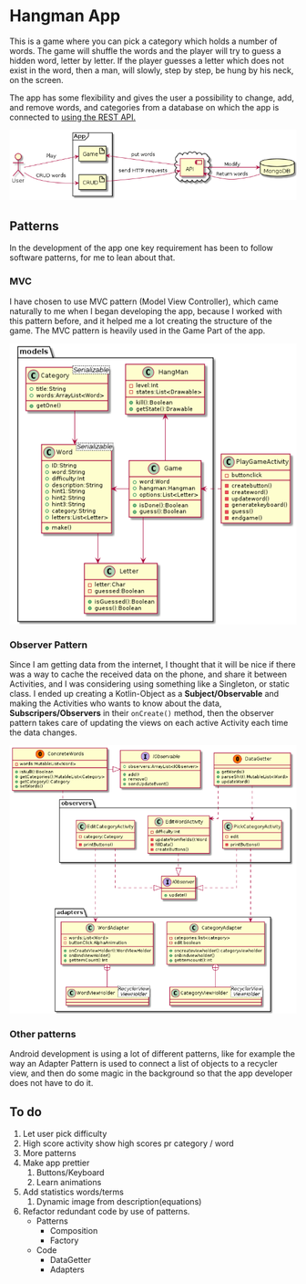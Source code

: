 # Hangman App

This is a game where you can pick a category which holds a number of words. The game will shuffle the words and the player will try to guess a hidden word, letter by letter. If the player guesses a letter which does not exist in the word, then a man, will slowly, step by step, be hung by his neck, on the screen.

The app has some flexibility and gives the user a possibility to change, add, and remove words, and categories from a database on which the app is connected to
[using the REST API.](https://github.com/DAT4/android-galgeleg-rest-api)

![Diagram of the interaction between different components in the system, the app is using.](UML/domain.png)

## Patterns
In the development of the app one key requirement has been to follow software patterns, for me to lean about that.

### MVC
I have chosen to use MVC pattern (Model View Controller), which came naturally to me when I began developing the app, because I worked with this pattern before, and it helped me a lot creating the structure of the game. The MVC pattern is heavily used in the Game Part of the app.

![UML diagram of how the MVC pattern is implemented in the app](UML/mvc.png)

### Observer Pattern
Since I am getting data from the internet, I thought that it will be nice if there was a way to cache the received data on the phone, and share it between Activities, and I was considering using something like a Singleton, or static class. I ended up creating a Kotlin-Object as a **Subject/Observable** and making the Activities who wants to know about the data, **Subscripers/Observers** in their `onCreate()` method, then the observer pattern takes care of updating the views on each active Activity each time the data changes.

![UML diagram of how the Observer pattern is implemented in the app](UML/class.png)

### Other patterns
Android development is using a lot of different patterns, like for example the way an Adapter Pattern is used to connect a list of objects to a recycler view, and then do some magic in the background so that the app developer does not have to do it.

## To do

1. Let user pick difficulty
2. High score activity show high scores pr category / word
3. More patterns
4. Make app prettier
    1. Buttons/Keyboard
    2. Learn animations
5. Add statistics words/terms
    1. Dynamic image from description(equations)
6. Refactor redundant code by use of patterns.
    + Patterns
        + Composition
        + Factory
    + Code
        + DataGetter
        + Adapters

